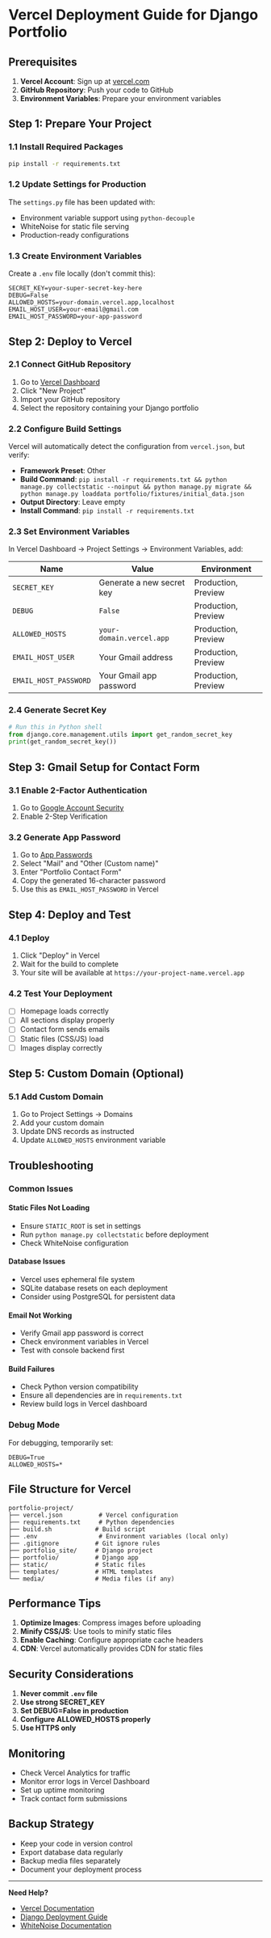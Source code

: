 # Vercel Deployment Guide for Django Portfolio

## Prerequisites

1. **Vercel Account**: Sign up at [vercel.com](https://vercel.com)
2. **GitHub Repository**: Push your code to GitHub
3. **Environment Variables**: Prepare your environment variables

## Step 1: Prepare Your Project

### 1.1 Install Required Packages

```bash
pip install -r requirements.txt
```

### 1.2 Update Settings for Production

The `settings.py` file has been updated with:

- Environment variable support using `python-decouple`
- WhiteNoise for static file serving
- Production-ready configurations

### 1.3 Create Environment Variables

Create a `.env` file locally (don't commit this):

```env
SECRET_KEY=your-super-secret-key-here
DEBUG=False
ALLOWED_HOSTS=your-domain.vercel.app,localhost
EMAIL_HOST_USER=your-email@gmail.com
EMAIL_HOST_PASSWORD=your-app-password
```

## Step 2: Deploy to Vercel

### 2.1 Connect GitHub Repository

1. Go to [Vercel Dashboard](https://vercel.com/dashboard)
2. Click "New Project"
3. Import your GitHub repository
4. Select the repository containing your Django portfolio

### 2.2 Configure Build Settings

Vercel will automatically detect the configuration from `vercel.json`, but verify:

- **Framework Preset**: Other
- **Build Command**: `pip install -r requirements.txt && python manage.py collectstatic --noinput && python manage.py migrate && python manage.py loaddata portfolio/fixtures/initial_data.json`
- **Output Directory**: Leave empty
- **Install Command**: `pip install -r requirements.txt`

### 2.3 Set Environment Variables

In Vercel Dashboard → Project Settings → Environment Variables, add:

| Name                  | Value                     | Environment         |
| --------------------- | ------------------------- | ------------------- |
| `SECRET_KEY`          | Generate a new secret key | Production, Preview |
| `DEBUG`               | `False`                   | Production, Preview |
| `ALLOWED_HOSTS`       | `your-domain.vercel.app`  | Production, Preview |
| `EMAIL_HOST_USER`     | Your Gmail address        | Production, Preview |
| `EMAIL_HOST_PASSWORD` | Your Gmail app password   | Production, Preview |

### 2.4 Generate Secret Key

```python
# Run this in Python shell
from django.core.management.utils import get_random_secret_key
print(get_random_secret_key())
```

## Step 3: Gmail Setup for Contact Form

### 3.1 Enable 2-Factor Authentication

1. Go to [Google Account Security](https://myaccount.google.com/security)
2. Enable 2-Step Verification

### 3.2 Generate App Password

1. Go to [App Passwords](https://myaccount.google.com/apppasswords)
2. Select "Mail" and "Other (Custom name)"
3. Enter "Portfolio Contact Form"
4. Copy the generated 16-character password
5. Use this as `EMAIL_HOST_PASSWORD` in Vercel

## Step 4: Deploy and Test

### 4.1 Deploy

1. Click "Deploy" in Vercel
2. Wait for the build to complete
3. Your site will be available at `https://your-project-name.vercel.app`

### 4.2 Test Your Deployment

- [ ] Homepage loads correctly
- [ ] All sections display properly
- [ ] Contact form sends emails
- [ ] Static files (CSS/JS) load
- [ ] Images display correctly

## Step 5: Custom Domain (Optional)

### 5.1 Add Custom Domain

1. Go to Project Settings → Domains
2. Add your custom domain
3. Update DNS records as instructed
4. Update `ALLOWED_HOSTS` environment variable

## Troubleshooting

### Common Issues

#### Static Files Not Loading

- Ensure `STATIC_ROOT` is set in settings
- Run `python manage.py collectstatic` before deployment
- Check WhiteNoise configuration

#### Database Issues

- Vercel uses ephemeral file system
- SQLite database resets on each deployment
- Consider using PostgreSQL for persistent data

#### Email Not Working

- Verify Gmail app password is correct
- Check environment variables in Vercel
- Test with console backend first

#### Build Failures

- Check Python version compatibility
- Ensure all dependencies are in `requirements.txt`
- Review build logs in Vercel dashboard

### Debug Mode

For debugging, temporarily set:

```env
DEBUG=True
ALLOWED_HOSTS=*
```

## File Structure for Vercel

```
portfolio-project/
├── vercel.json          # Vercel configuration
├── requirements.txt     # Python dependencies
├── build.sh            # Build script
├── .env                 # Environment variables (local only)
├── .gitignore          # Git ignore rules
├── portfolio_site/     # Django project
├── portfolio/          # Django app
├── static/             # Static files
├── templates/          # HTML templates
└── media/              # Media files (if any)
```

## Performance Tips

1. **Optimize Images**: Compress images before uploading
2. **Minify CSS/JS**: Use tools to minify static files
3. **Enable Caching**: Configure appropriate cache headers
4. **CDN**: Vercel automatically provides CDN for static files

## Security Considerations

1. **Never commit `.env` file**
2. **Use strong SECRET_KEY**
3. **Set DEBUG=False in production**
4. **Configure ALLOWED_HOSTS properly**
5. **Use HTTPS only**

## Monitoring

- Check Vercel Analytics for traffic
- Monitor error logs in Vercel Dashboard
- Set up uptime monitoring
- Track contact form submissions

## Backup Strategy

- Keep your code in version control
- Export database data regularly
- Backup media files separately
- Document your deployment process

---

**Need Help?**

- [Vercel Documentation](https://vercel.com/docs)
- [Django Deployment Guide](https://docs.djangoproject.com/en/stable/howto/deployment/)
- [WhiteNoise Documentation](https://whitenoise.readthedocs.io/)
